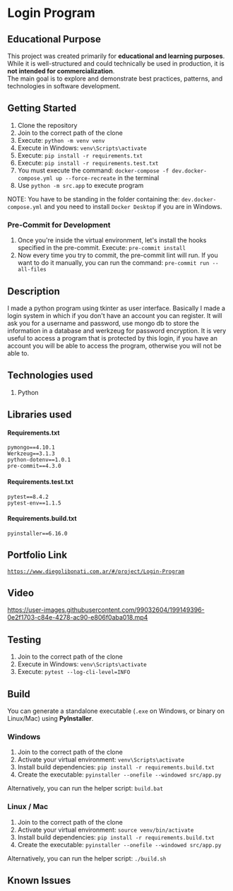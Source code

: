 # Login Program

## Educational Purpose

This project was created primarily for **educational and learning purposes**.  
While it is well-structured and could technically be used in production, it is **not intended for commercialization**.  
The main goal is to explore and demonstrate best practices, patterns, and technologies in software development.

## Getting Started

1. Clone the repository
2. Join to the correct path of the clone
3. Execute: `python -m venv venv`
4. Execute in Windows: `venv\Scripts\activate`
5. Execute: `pip install -r requirements.txt`
6. Execute: `pip install -r requirements.test.txt`
7. You must execute the command: `docker-compose -f dev.docker-compose.yml up --force-recreate` in the terminal
8. Use `python -m src.app` to execute program

NOTE: You have to be standing in the folder containing the: `dev.docker-compose.yml` and you need to install `Docker Desktop` if you are in Windows.

### Pre-Commit for Development

1. Once you're inside the virtual environment, let's install the hooks specified in the pre-commit. Execute: `pre-commit install`
2. Now every time you try to commit, the pre-commit lint will run. If you want to do it manually, you can run the command: `pre-commit run --all-files`

## Description

I made a python program using tkinter as user interface. Basically I made a login system in which if you don't have an account you can register. It will ask you for a username and password, use mongo db to store the information in a database and werkzeug for password encryption. It is very useful to access a program that is protected by this login, if you have an account you will be able to access the program, otherwise you will not be able to.

## Technologies used

1. Python

## Libraries used

#### Requirements.txt

```
pymongo==4.10.1
Werkzeug==3.1.3
python-dotenv==1.0.1
pre-commit==4.3.0
```

#### Requirements.test.txt

```
pytest==8.4.2
pytest-env==1.1.5
```

#### Requirements.build.txt

```
pyinstaller==6.16.0
```

## Portfolio Link

[`https://www.diegolibonati.com.ar/#/project/Login-Program`](https://www.diegolibonati.com.ar/#/project/Login-Program)

## Video

https://user-images.githubusercontent.com/99032604/199149396-0e2f1703-c84e-4278-ac90-e806f0aba018.mp4

## Testing

1. Join to the correct path of the clone
2. Execute in Windows: `venv\Scripts\activate`
3. Execute: `pytest --log-cli-level=INFO`

## Build

You can generate a standalone executable (`.exe` on Windows, or binary on Linux/Mac) using **PyInstaller**.

### Windows

1. Join to the correct path of the clone
2. Activate your virtual environment: `venv\Scripts\activate`
3. Install build dependencies: `pip install -r requirements.build.txt`
4. Create the executable: `pyinstaller --onefile --windowed src/app.py`

Alternatively, you can run the helper script: `build.bat`

### Linux / Mac

1. Join to the correct path of the clone
2. Activate your virtual environment: `source venv/bin/activate`
3. Install build dependencies: `pip install -r requirements.build.txt`
4. Create the executable: `pyinstaller --onefile --windowed src/app.py`

Alternatively, you can run the helper script: `./build.sh`

## Known Issues
